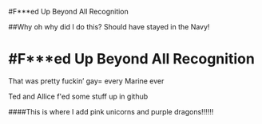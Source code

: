 
#F***ed Up Beyond All Recognition

##Why oh why did I do this?  Should have stayed in the Navy!

<h1>#F***ed Up Beyond All Recognition</h1>
<p> That was pretty fuckin’ gay= every Marine ever</p>
<p>Ted and Allice f'ed some stuff up in github</p>

####This is where I add pink unicorns and purple dragons!!!!!!

